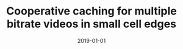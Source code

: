 ---
title: "Cooperative caching for multiple bitrate videos in small cell edges"
authors:
- Zhihao Qu
- Baoliu Ye
- Bin Tang
- Song Guo
- Sanglu Lu
- Zhuang Weihua

# author_notes:
# - "Equal contribution"
# - "Equal contribution"

date: "2019-01-01"
doi: ""

# Publication type.
# Legend: 0 = Uncategorized; 1 = Conference paper; 2 = Journal article;
# 3 = Preprint / Working Paper; 4 = Report; 5 = Book; 6 = Book section;
# 7 = Thesis; 8 = Patent
publication_types: ["2"]

# Publication name and optional abbreviated publication name.
publication: "*IEEE Transactions on Mobile Computing*"
publication_short: "TMC"

# links:
# - name: Custom Link
#   url: http://example.org
url_pdf: https://ieeexplore.ieee.org/abstract/document/8618417
# url_code: '#'
# url_dataset: '#'
# url_poster: '#'
# url_project: ''
# url_slides: ''
# url_video: '#'

# Featured image
# To use, add an image named `featured.jpg/png` to your page's folder. 
# image:
#   caption: 'Image credit: [**Unsplash**](https://unsplash.com/photos/pLCdAaMFLTE)'
#   focal_point: ""
#   preview_only: false

# Associated Projects (optional).
#   Associate this publication with one or more of your projects.
#   Simply enter your project's folder or file name without extension.
#   E.g. `internal-project` references `content/project/internal-project/index.md`.
#   Otherwise, set `projects: []`.
projects: []
---
